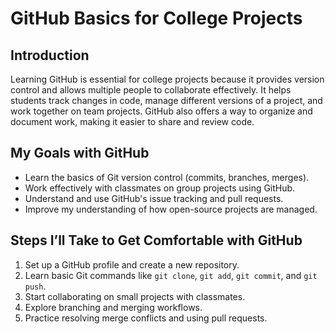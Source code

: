 # GitHub Basics for College Projects

## Introduction
Learning GitHub is essential for college projects because it provides version control and allows multiple people to collaborate effectively. It helps students track changes in code, manage different versions of a project, and work together on team projects. GitHub also offers a way to organize and document work, making it easier to share and review code.

## My Goals with GitHub
- Learn the basics of Git version control (commits, branches, merges).
- Work effectively with classmates on group projects using GitHub.
- Understand and use GitHub's issue tracking and pull requests.
- Improve my understanding of how open-source projects are managed.

## Steps I’ll Take to Get Comfortable with GitHub
1. Set up a GitHub profile and create a new repository.
2. Learn basic Git commands like `git clone`, `git add`, `git commit`, and `git push`.
3. Start collaborating on small projects with classmates.
4. Explore branching and merging workflows.
5. Practice resolving merge conflicts and using pull requests.

